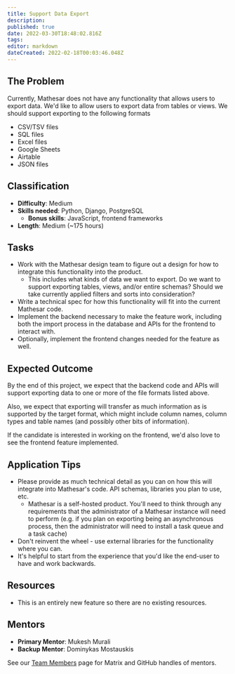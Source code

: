 ```yaml
---
title: Support Data Export
description: 
published: true
date: 2022-03-30T18:48:02.816Z
tags: 
editor: markdown
dateCreated: 2022-02-18T00:03:46.048Z
---
```


## The Problem
Currently, Mathesar does not have any functionality that allows users to export data. We'd like to allow users to export data from tables or views. We should support exporting to the following formats
- CSV/TSV files
- SQL files
- Excel files
- Google Sheets
- Airtable
- JSON files

## Classification
- **Difficulty**: Medium
- **Skills needed**: Python, Django, PostgreSQL
  - **Bonus skills**: JavaScript, frontend frameworks
- **Length**: Medium (~175 hours)

## Tasks
- Work with the Mathesar design team to figure out a design for how to integrate this functionality into the product.
  - This includes what kinds of data we want to export. Do we want to support exporting tables, views, and/or entire schemas? Should we take currently applied filters and sorts into consideration?
- Write a technical spec for how this functionality will fit into the current Mathesar code.
- Implement the backend necessary to make the feature work, including both the import process in the database and APIs for the frontend to interact with.
- Optionally, implement the frontend changes needed for the feature as well.

## Expected Outcome
By the end of this project, we expect that the backend code and APIs will support exporting data to one or more of the file formats listed above.

Also, we expect that exporting will transfer as much information as is supported by the target format, which might include column names, column types and table names (and possibly other bits of information).

If the candidate is interested in working on the frontend, we'd also love to see the frontend feature implemented.

## Application Tips
- Please provide as much technical detail as you can on how this will integrate into Mathesar's code. API schemas, libraries you plan to use, etc.
	- Mathesar is a self-hosted product. You'll need to think through any requirements that the administrator of a Mathesar instance will need to perform (e.g. if you plan on exporting being an asynchronous process, then the administrator will need to install a task queue and a task cache)
- Don't reinvent the wheel - use external libraries for the functionality where you can.
- It's helpful to start from the experience that you'd like the end-user to have and work backwards.

## Resources
- This is an entirely new feature so there are no existing resources.

## Mentors
- **Primary Mentor**: Mukesh Murali
- **Backup Mentor**: Dominykas Mostauskis

See our [Team Members](/en/team/members) page for Matrix and GitHub handles of mentors.